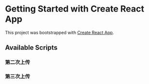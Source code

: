 # Getting Started with Create React App

This project was bootstrapped with [Create React App](https://github.com/facebook/create-react-app).

## Available Scripts

### 第二次上传


### 第三次上传

